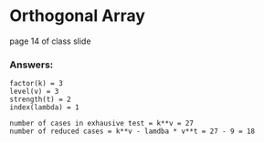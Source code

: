 # Orthogonal Array 

page 14 of class slide

### Answers:
```
factor(k) = 3
level(v) = 3
strength(t) = 2
index(lambda) = 1

number of cases in exhausive test = k**v = 27
number of reduced cases = k**v - lamdba * v**t = 27 - 9 = 18
```
